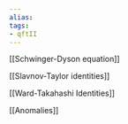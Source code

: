 ```yaml
---
alias:
tags:
- qftII
---
```

[[Schwinger-Dyson equation]]

[[Slavnov-Taylor identities]]

[[Ward-Takahashi Identities]]

[[Anomalies]]
